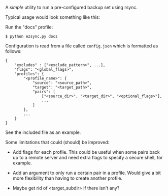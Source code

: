 A *simple* utility to run a pre-configured backup set using rsync.

Typical usage would look something like this:

Run the "docs" profile:

    $ python ezsync.py docs

Configuration is read from a file called `config.json` which is formatted as follows:

    {
        "excludes" : ["<exclude_pattern>", ...],
        "flags": "<global_flags>",
        "profiles": {
            "<profile_name>": {
                "source": "<source_path>",
                "target": "<target_path>",
                "pairs": [
                    ["<source_dir>", "<target_dir>", "<optional_flags>"],
                    ...
                ]
            },
            ...
        }
    }

See the included file as an example.

Some limitations that could (should) be improved:

* Add flags for each profile. This could be useful when some pairs back up to a remote server and need extra flags to specify a secure shell, for example.

* Add an argument to only run a certain pair in a profile. Would give a bit more flexibility than having to create another profile.

* Maybe get rid of <target_subdir> if there isn't any?